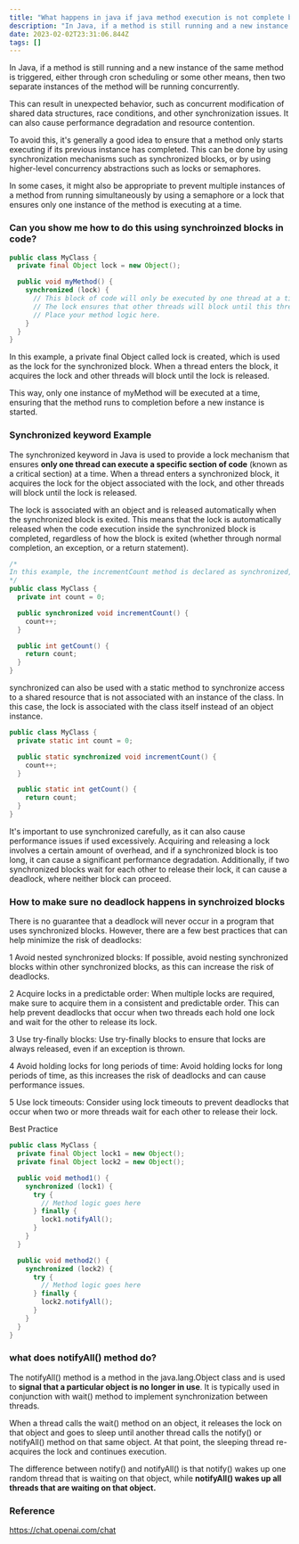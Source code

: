 ```yaml
---
title: "What happens in java if java method execution is not complete but cron scheduling makes the method run again"
description: "In Java, if a method is still running and a new instance of the same method is triggered, either through cron scheduling or some other means, then two"
date: 2023-02-02T23:31:06.844Z
tags: []
---
```

In Java, if a method is still running and a new instance of the same method is triggered, either through cron scheduling or some other means, then two separate instances of the method will be running concurrently.

This can result in unexpected behavior, such as concurrent modification of shared data structures, race conditions, and other synchronization issues. It can also cause performance degradation and resource contention.

To avoid this, it's generally a good idea to ensure that a method only starts executing if its previous instance has completed. This can be done by using synchronization mechanisms such as synchronized blocks, or by using higher-level concurrency abstractions such as locks or semaphores.

In some cases, it might also be appropriate to prevent multiple instances of a method from running simultaneously by using a semaphore or a lock that ensures only one instance of the method is executing at a time.

### Can you show me how to do this using synchroinzed blocks in code?

```java
public class MyClass {
  private final Object lock = new Object();

  public void myMethod() {
    synchronized (lock) {
      // This block of code will only be executed by one thread at a time.
      // The lock ensures that other threads will block until this thread has completed.
      // Place your method logic here.
    }
  }
}
```
In this example, a private final Object called lock is created, which is used as the lock for the synchronized block. When a thread enters the block, it acquires the lock and other threads will block until the lock is released.

This way, only one instance of myMethod will be executed at a time, ensuring that the method runs to completion before a new instance is started.

### Synchronized keyword Example

The synchronized keyword in Java is used to provide a lock mechanism that ensures **only one thread can execute a specific section of code** (known as a critical section) at a time. When a thread enters a synchronized block, it acquires the lock for the object associated with the lock, and other threads will block until the lock is released.

The lock is associated with an object and is released automatically when the synchronized block is exited. This means that the lock is automatically released when the code execution inside the synchronized block is completed, regardless of how the block is exited (whether through normal completion, an exception, or a return statement).

```java
/*
In this example, the incrementCount method is declared as synchronized, which means that only one thread can execute it at a time. This ensures that the count variable is protected from race conditions and other synchronization issues.
*/
public class MyClass {
  private int count = 0;

  public synchronized void incrementCount() {
    count++;
  }

  public int getCount() {
    return count;
  }
}

```
synchronized can also be used with a static method to synchronize access to a shared resource that is not associated with an instance of the class. In this case, the lock is associated with the class itself instead of an object instance.
```java
public class MyClass {
  private static int count = 0;

  public static synchronized void incrementCount() {
    count++;
  }

  public static int getCount() {
    return count;
  }
}
```
It's important to use synchronized carefully, as it can also cause performance issues if used excessively. Acquiring and releasing a lock involves a certain amount of overhead, and if a synchronized block is too long, it can cause a significant performance degradation. Additionally, if two synchronized blocks wait for each other to release their lock, it can cause a deadlock, where neither block can proceed.

### How to make sure no deadlock happens in synchroized blocks

There is no guarantee that a deadlock will never occur in a program that uses synchronized blocks. However, there are a few best practices that can help minimize the risk of deadlocks:

1 Avoid nested synchronized blocks: If possible, avoid nesting synchronized blocks within other synchronized blocks, as this can increase the risk of deadlocks.

2 Acquire locks in a predictable order: When multiple locks are required, make sure to acquire them in a consistent and predictable order. This can help prevent deadlocks that occur when two threads each hold one lock and wait for the other to release its lock.

3 Use try-finally blocks: Use try-finally blocks to ensure that locks are always released, even if an exception is thrown.

4 Avoid holding locks for long periods of time: Avoid holding locks for long periods of time, as this increases the risk of deadlocks and can cause performance issues.

5 Use lock timeouts: Consider using lock timeouts to prevent deadlocks that occur when two or more threads wait for each other to release their lock.

Best Practice
```java
public class MyClass {
  private final Object lock1 = new Object();
  private final Object lock2 = new Object();

  public void method1() {
    synchronized (lock1) {
      try {
        // Method logic goes here
      } finally {
        lock1.notifyAll();
      }
    }
  }

  public void method2() {
    synchronized (lock2) {
      try {
        // Method logic goes here
      } finally {
        lock2.notifyAll();
      }
    }
  }
}
```

### what does notifyAll() method do?
The notifyAll() method is a method in the java.lang.Object class and is used to **signal that a particular object is no longer in use**. It is typically used in conjunction with wait() method to implement synchronization between threads.

When a thread calls the wait() method on an object, it releases the lock on that object and goes to sleep until another thread calls the notify() or notifyAll() method on that same object. At that point, the sleeping thread re-acquires the lock and continues execution.

The difference between notify() and notifyAll() is that notify() wakes up one random thread that is waiting on that object, while **notifyAll() wakes up all threads that are waiting on that object.**


### Reference
https://chat.openai.com/chat